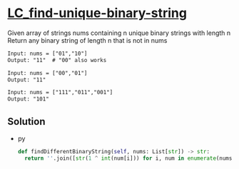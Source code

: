 # [LC_find-unique-binary-string](https://leetcode.com/problems/find-unique-binary-string)

Given array of strings nums containing n unique binary strings with length n
Return any binary string of length n that is not in nums

```txt
Input: nums = ["01","10"]
Output: "11"  # "00" also works

Input: nums = ["00","01"]
Output: "11"

Input: nums = ["111","011","001"]
Output: "101"
```

## Solution

* py

  ```py
  def findDifferentBinaryString(self, nums: List[str]) -> str:
    return ''.join([str(1 ^ int(num[i])) for i, num in enumerate(nums)])
  ```
